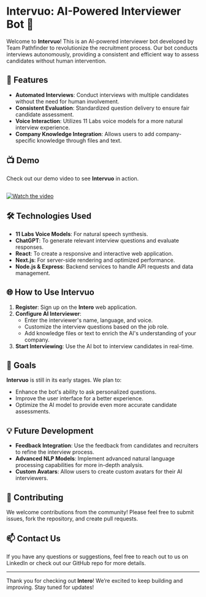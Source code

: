 # Intervuo: AI-Powered Interviewer Bot 🤖

Welcome to **Intervuo**! This is an AI-powered interviewer bot developed by Team Pathfinder to revolutionize the recruitment process. Our bot conducts interviews autonomously, providing a consistent and efficient way to assess candidates without human intervention.

## 🚀 Features
- **Automated Interviews**: Conduct interviews with multiple candidates without the need for human involvement.
- **Consistent Evaluation**: Standardized question delivery to ensure fair candidate assessment.
- **Voice Interaction**: Utilizes 11 Labs voice models for a more natural interview experience.
- **Company Knowledge Integration**: Allows users to add company-specific knowledge through files and text.

## 📺 Demo
Check out our demo video to see **Intervuo** in action. 
##
[![Watch the video](https://raw.githubusercontent.com/pathfindermilan/Intervuo/main/frontend/public/11.png)](https://www.youtube.com/watch?v=pzrEF5uzz5U&t=112s)



## 🛠️ Technologies Used
- **11 Labs Voice Models**: For natural speech synthesis.
- **ChatGPT**: To generate relevant interview questions and evaluate responses.
- **React**: To create a responsive and interactive web application.
- **Next.js**: For server-side rendering and optimized performance.
- **Node.js & Express**: Backend services to handle API requests and data management.

## 🌐 How to Use Intervuo
1. **Register**: Sign up on the **Intero** web application.
2. **Configure AI Interviewer**: 
   - Enter the interviewer's name, language, and voice.
   - Customize the interview questions based on the job role.
   - Add knowledge files or text to enrich the AI's understanding of your company.
3. **Start Interviewing**: Use the AI bot to interview candidates in real-time.

## 🎯 Goals
**Intervuo** is still in its early stages. We plan to:
- Enhance the bot's ability to ask personalized questions.
- Improve the user interface for a better experience.
- Optimize the AI model to provide even more accurate candidate assessments.

## 💡 Future Development
- **Feedback Integration**: Use the feedback from candidates and recruiters to refine the interview process.
- **Advanced NLP Models**: Implement advanced natural language processing capabilities for more in-depth analysis.
- **Custom Avatars**: Allow users to create custom avatars for their AI interviewers.

## 🤝 Contributing
We welcome contributions from the community! Please feel free to submit issues, fork the repository, and create pull requests.

## 📫 Contact Us
If you have any questions or suggestions, feel free to reach out to us on LinkedIn or check out our GitHub repo for more details.

---

Thank you for checking out **Intero**! We’re excited to keep building and improving. Stay tuned for updates!
